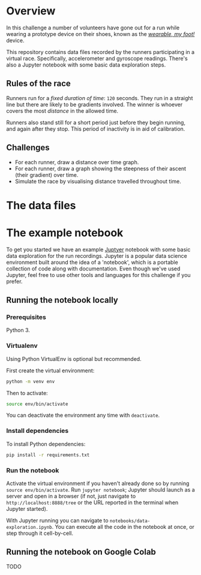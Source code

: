 # Overview

In this challenge a number of volunteers have gone out for a run while wearing a prototype device on their shoes, known as the [_wearable, my foot!_](http://wearablemyfoot.tech) device.

This repository contains data files recorded by the runners participating in a virtual race. Specifically, accelerometer and gyroscope readings. There's also a Jupyter notebook with some basic data exploration steps.

## Rules of the race

Runners run for a _fixed duration of time_: `120` seconds. They run in a straight line but there are likely to be gradients involved. The winner is whoever covers the most _distance_ in the allowed time.

Runners also stand still for a short period just before they begin running, and again after they stop. This period of inactivity is in aid of calibration.

## Challenges

* For each runner, draw a distance over time graph.
* For each runner, draw a graph showing the steepness of their ascent (their gradient) over time.
* Simulate the race by visualising distance travelled throughout time.

# The data files

# The example notebook

To get you started we have an example [Juptyer](https://jupyter.org) notebook with some basic data exploration for the run recordings. Jupyter is a popular data science environment built around the idea of a 'notebook', which is a portable collection of code along with documentation. Even though we've used Jupyter, feel free to use other tools and languages for this challenge if you prefer.

## Running the notebook locally

### Prerequisites

Python 3.

### Virtualenv

Using Python VirtualEnv is optional but recommended.

First create the virtual environment:

```sh
python -m venv env
```

Then to activate:

```sh
source env/bin/activate
```

You can deactivate the environment any time with `deactivate`.

### Install dependencies

To install Python dependencies:

```sh
pip install -r requirements.txt
```

### Run the notebook

Activate the virtual environment if you haven't already done so by running `source env/bin/activate`. Run `jupyter notebook`; Jupyter should launch as a server and open in a browser (if not, just navigate to `http://localhost:8888/tree` or the URL reported in the terminal when Jupyter started).

With Jupyter running you can navigate to `notebooks/data-exploration.ipynb`. You can execute all the code in the notebook at once, or step through it cell-by-cell.

## Running the notebook on Google Colab

TODO
